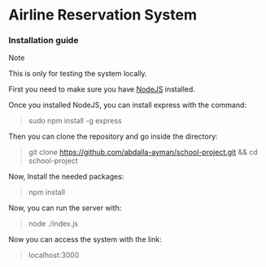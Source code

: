 # Airline Reservation System

### Installation guide

> [!Note]
> This is only for testing the system locally.

First you need to make sure you have [NodeJS](https://nodejs.org/en/download/package-manager) installed.

Once you installed NodeJS, you can install express with the command:
> sudo npm install -g express

Then you can clone the repository and go inside the directory:
> git clone https://github.com/abdalla-ayman/school-project.git && cd school-project

Now, Install the needed packages:
> npm install

Now, you can run the server with:
> node ./index.js

Now you can access the system with the link:
> localhost:3000
